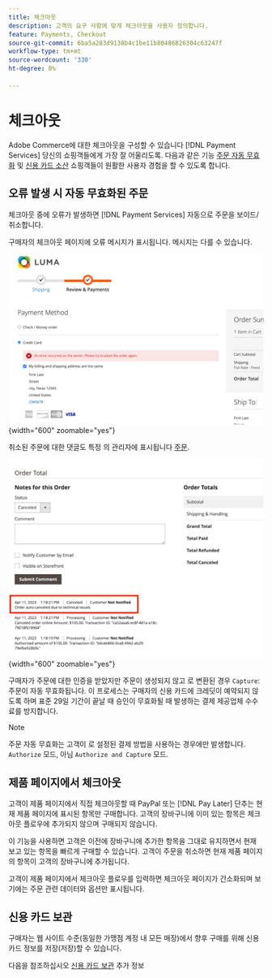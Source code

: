 ```yaml
---
title: 체크아웃
description: 고객의 요구 사항에 맞게 체크아웃을 사용자 정의합니다.
feature: Payments, Checkout
source-git-commit: 6ba5a283d9138b4c1be11b80486826304c63247f
workflow-type: tm+mt
source-wordcount: '330'
ht-degree: 0%

---
```



# 체크아웃

Adobe Commerce에 대한 체크아웃을 구성할 수 있습니다 [!DNL Payment Services] 당신의 쇼핑객들에게 가장 잘 어울리도록. 다음과 같은 기능 [주문 자동 무효화](#order-auto-voided-if-error) 및 [신용 카드 소산](#credit-card-vaulting) 쇼핑객들이 원활한 사용자 경험을 할 수 있도록 합니다.

## 오류 발생 시 자동 무효화된 주문

체크아웃 중에 오류가 발생하면 [!DNL Payment Services] 자동으로 주문을 보이드/취소합니다.

구매자의 체크아웃 페이지에 오류 메시지가 표시됩니다. 메시지는 다를 수 있습니다.

![확인하는 중 오류 발생](assets/user-checkout-error.png "체크아웃 도중 오류 발생"){width="600" zoomable="yes"}

취소된 주문에 대한 댓글도 특정 의 관리자에 표시됩니다 [주문](https://experienceleague.adobe.com/docs/commerce-admin/stores-sales/order-management/orders/orders.html?lang=en).

![주문에 대한 관리자의 취소된 주문 댓글](assets/admin-checkout-error.png "주문에 대한 관리자의 취소된 주문 댓글"){width="600" zoomable="yes"}

구매자가 주문에 대한 인증을 받았지만 주문이 생성되지 않고 로 변환된 경우 `Capture`: 주문이 자동 무효화됩니다. 이 프로세스는 구매자의 신용 카드에 크레딧이 예약되지 않도록 하며 표준 29일 기간이 끝날 때 승인이 무효화될 때 발생하는 결제 제공업체 수수료를 방지합니다.

>[!NOTE]
>
>주문 자동 무효화는 고객이 로 설정된 결제 방법을 사용하는 경우에만 발생합니다. `Authorize` 모드, 아님 `Authorize and Capture` 모드.

## 제품 페이지에서 체크아웃

고객이 제품 페이지에서 직접 체크아웃할 때 PayPal 또는 [!DNL Pay Later] 단추는 현재 제품 페이지에 표시된 항목만 구매합니다. 고객의 장바구니에 이미 있는 항목은 체크아웃 플로우에 추가되지 않으며 구매되지 않습니다.

이 기능을 사용하면 고객은 이전에 장바구니에 추가한 항목을 그대로 유지하면서 현재 보고 있는 항목을 빠르게 구매할 수 있습니다.
고객이 주문을 취소하면 현재 제품 페이지의 항목이 고객의 장바구니에 추가됩니다.

고객이 제품 페이지에서 체크아웃 플로우를 입력하면 체크아웃 페이지가 간소화되며 보기에는 주문 관련 데이터와 옵션만 표시됩니다.

## 신용 카드 보관

구매자는 웹 사이트 수준(동일한 가맹점 계정 내 모든 매장)에서 향후 구매를 위해 신용 카드 정보를 저장(저장)할 수 있습니다.

다음을 참조하십시오 [신용 카드 보관](vaulting.md) 추가 정보
